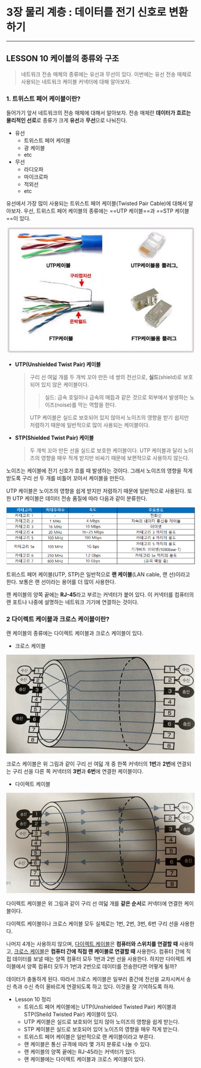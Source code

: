 # 3장 물리 계층 : 데이터를 전기 신호로 변환하기

---

## LESSON 10 케이블의 종류와 구조

> 네트워크 전송 매체의 종류에는 유선과 무선이 있다. 이번에는 유선 전송 매체로 사용되는 네트워크 케이블 커넥터에 대해 알아보자.

### 1. 트위스트 페어 케이블이란?

들어가기 앞서 네트워크의 전송 매체에 대해서 알아보자. 전송 매체란 **데이터가 흐르는 물리적인 선로**로 종류가 크게 **유선**과 **무선**으로 나눠진다. 

* 유선
  * 트위스트 페어 케이블
  * 광 케이블
  * etc
* 무선
  * 라디오파
  * 마이크로파
  * 적외선
  * etc

유선에서 가장 많이 사용되는 트위스트 페어 케이블(Twisted Pair Cable)에 대해서 알아보자. 우선, 트위스트 페어 케이블의 종류에는 ==UTP 케이블==과 ==STP 케이블==이 있다.

![6.jpg](3장_10_케이블의_종류와_구조.assets/6.jpg)

* **UTP(Unshielded Twist Pair) 케이블**

  > 구리 선 여덟 개를 두 개씩 꼬아 만든 네 쌍의 전선으로, **실드**(shield)로 보호되어 있지 않은 케이블이다.
  >
  > > 실드: 금속 호일이나 금속의 매듭과 같은 것으로 외부에서 발생하는 노이즈(noise)를 막는 역할을 한다.
  >
  > UTP 케이블은 실드로 보호되어 있지 않아서 노이즈의 영향을 받기 쉽지만 저렴하기 때문에 일반적으로 많이 사용되는 케이블이다.



* **STP(Shielded Twist Pair) 케이블**

  > 두 개씩 꼬아 만든 선을 실드로 보호한 케이블이다. UTP 케이블과 달리 노이즈의 영향을 매우 적게 받지만 비싸기 때문에 보편적으로 사용하지 않는다.



노이즈는 케이블에 전기 신호가 흐를 때 발생하는 것이다. 그래서 노이즈의 영향을 적게 받도록 구리 선 두 개를 비틀어 꼬아서 케이블을 만든다.

UTP 케이블은 노이즈의 영향을 쉽게 받지만 저렴하기 때문에 일반적으로 사용된다. 또한 UTP 케이블은 데이터 전송 품질에 따라 다음과 같이 분류한다.

![UTP 케이블 종류](3장_10_케이블의_종류와_구조.assets/221C61425742A4FB37)



트위스트 페어 케이블(UTP, STP)은 일반적으로 **랜 케이블**(LAN cable, 랜 선)이라고  한다. 보통은 랜 선이라는 용어를 더 많이 사용한다.

랜 케이블의 양쪽 끝에는 **RJ-45**라고 부르는 커넥터가 붙어 있다. 이 커넥터를 컴퓨터의 랜 포트나 나중에 설명하는 네트워크 기기에 연결하는 것이다.



### 2 다이렉트 케이블과 크로스 케이블이란?

랜 케이블의 종류에는 다이렉트 케이블과 크로스 케이블이 있다.

* 크로스 케이블

![KakaoTalk_20210125_233737296](3장_10_케이블의_종류와_구조.assets/KakaoTalk_20210125_233737296.jpg)

크로스 케이블은 위 그림과 같이 구리 선 여덟 개 중 한쪽 커넥터의 **1번**과 **2번**에 연결되는 구리 선을 다른 쪽 커넥터의 **3번**과 **6번**에 연결한 케이블이다.

* 다이렉트 케이블

![KakaoTalk_20210125_233755082](3장_10_케이블의_종류와_구조.assets/KakaoTalk_20210125_233755082.jpg)

다이렉트 케이블은 위 그림과 같이 구리 선 여덟 개를 **같은 순서**로 커넥터에 연결한 케이블이다.



다이렉트 케이블이나 크로스 케이블 모두 실제로는 1번, 2번, 3번, 6번 구리 선을 사용한다.

나머지 4개는 사용하지 않으며, <u>다이렉트 케이블</u>은 **컴퓨터와 스위치를 연결할 때** 사용하고, <u>크로스 케이블</u>은 **컴퓨터 간에 직접 랜 케이블로 연결할 때** 사용한다. 컴퓨터 간에 직접 데이터를 보낼 때는 양쪽 컴퓨터 모두 1번과 2번 선을 사용한다. 하지만 다이렉트 케이블에서 양쪽 컴퓨터 모두가 1번과 2번으로 데이터를 전송한다면 어떻게 될까?

데이터가 충돌하게 된다. 따라서 크로스 케이블은 일부러 중간에 전선을 교차시켜서 송신 측과 수신 측이 올바르게 연결되도록 하고 있다. 이것을 잘 기억하도록 하자.



* Lesson 10 정리
  * 트위스트 페어 케이블에는 UTP(Unshielded Twisted Pair) 케이블과 STP(Sheild Twisted Pair) 케이블이 있다.
  * UTP 케이블은 실드로 보호되어 있지 않아 노이즈의 영향을 쉽게 받는다.
  * STP 케이블은 실드로 보호되어 있어 노이즈의 영향을 매우 적게 받는다.
  * 트위스트 페어 케이블은 일반적으로 랜 케이블이라고 부른다.
  * 랜 케이블은 통신 규격에 따라 몇 가지 분류로 나눌 수 있다.
  * 랜 케이블의 양쪽 끝에는 RJ-45라는 커넥터가 있다.
  * 랜 케이블에는 다이렉트 케이블과 크로스 케이블이 있다.